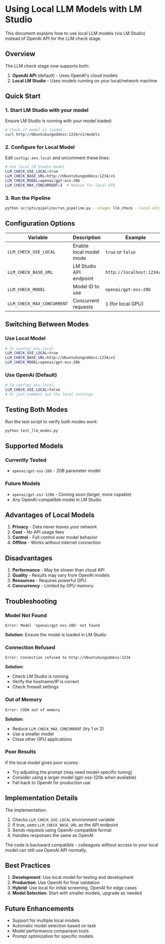 # Using Local LLM Models with LM Studio

This document explains how to use local LLM models (via LM Studio) instead of OpenAI API for the LLM check stage.

## Overview

The LLM check stage now supports both:
1. **OpenAI API** (default) - Uses OpenAI's cloud models
2. **Local LM Studio** - Uses models running on your local/network machine

## Quick Start

### 1. Start LM Studio with your model

Ensure LM Studio is running with your model loaded:
```bash
# Check if model is loaded
curl http://UbuntuSungoddess:1234/v1/models
```

### 2. Configure for Local Model

Edit `config/.env.local` and uncomment these lines:
```bash
# Use local LM Studio model
LLM_CHECK_USE_LOCAL=true
LLM_CHECK_BASE_URL=http://UbuntuSungoddess:1234/v1
LLM_CHECK_MODEL=openai/gpt-oss-20b
LLM_CHECK_MAX_CONCURRENT=3  # Reduce for local GPU
```

### 3. Run the Pipeline

```bash
python scripts/pipeline/run_pipeline.py --stages llm_check --local-only --with-llm-check
```

## Configuration Options

| Variable | Description | Example |
|----------|-------------|---------|
| `LLM_CHECK_USE_LOCAL` | Enable local model mode | `true` or `false` |
| `LLM_CHECK_BASE_URL` | LM Studio API endpoint | `http://localhost:1234/v1` |
| `LLM_CHECK_MODEL` | Model ID to use | `openai/gpt-oss-20b` |
| `LLM_CHECK_MAX_CONCURRENT` | Concurrent requests | `3` (for local GPU) |

## Switching Between Modes

### Use Local Model
```bash
# In config/.env.local
LLM_CHECK_USE_LOCAL=true
LLM_CHECK_BASE_URL=http://UbuntuSungoddess:1234/v1
LLM_CHECK_MODEL=openai/gpt-oss-20b
```

### Use OpenAI (Default)
```bash
# In config/.env.local
LLM_CHECK_USE_LOCAL=false
# Or just comment out the local settings
```

## Testing Both Modes

Run the test script to verify both modes work:
```bash
python test_llm_modes.py
```

## Supported Models

### Currently Tested
- `openai/gpt-oss-20b` - 20B parameter model

### Future Models
- `openai/gpt-oss-120b` - Coming soon (larger, more capable)
- Any OpenAI-compatible model in LM Studio

## Advantages of Local Models

1. **Privacy** - Data never leaves your network
2. **Cost** - No API usage fees
3. **Control** - Full control over model behavior
4. **Offline** - Works without internet connection

## Disadvantages

1. **Performance** - May be slower than cloud API
2. **Quality** - Results may vary from OpenAI models
3. **Resources** - Requires powerful GPU
4. **Concurrency** - Limited by GPU memory

## Troubleshooting

### Model Not Found
```
Error: Model 'openai/gpt-oss-20b' not found
```
**Solution**: Ensure the model is loaded in LM Studio

### Connection Refused
```
Error: Connection refused to http://UbuntuSungoddess:1234
```
**Solution**:
- Check LM Studio is running
- Verify the hostname/IP is correct
- Check firewall settings

### Out of Memory
```
Error: CUDA out of memory
```
**Solution**:
- Reduce `LLM_CHECK_MAX_CONCURRENT` (try 1 or 2)
- Use a smaller model
- Close other GPU applications

### Poor Results
If the local model gives poor scores:
- Try adjusting the prompt (may need model-specific tuning)
- Consider using a larger model (gpt-oss-120b when available)
- Fall back to OpenAI for production use

## Implementation Details

The implementation:
1. Checks `LLM_CHECK_USE_LOCAL` environment variable
2. If true, uses `LLM_CHECK_BASE_URL` as the API endpoint
3. Sends requests using OpenAI-compatible format
4. Handles responses the same as OpenAI

The code is backward compatible - colleagues without access to your local model can still use OpenAI API normally.

## Best Practices

1. **Development**: Use local model for testing and development
2. **Production**: Use OpenAI for final validation
3. **Hybrid**: Use local for initial screening, OpenAI for edge cases
4. **Model Selection**: Start with smaller models, upgrade as needed

## Future Enhancements

- Support for multiple local models
- Automatic model selection based on task
- Model performance comparison tools
- Prompt optimization for specific models
